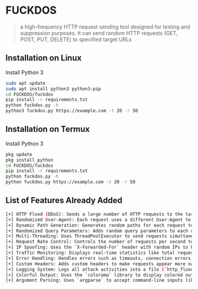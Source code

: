 # FUCKDOS

> a high-frequency HTTP request sending tool designed for testing and suppression purposes. It can send random HTTP requests (GET, POST, PUT, DELETE) to specified target URLs


## Installation on Linux 

Install Python 3

```bash
sudo apt update
sudo apt install python3 python3-pip
cd FUCKDOS/fuckdos
pip install -r requirements.txt
python fuckdos.py -h
python3 fuckdos.py https://example.com -t 20 -r 50
```

## Installation on Termux

Install Python 3

```bash
pkg update
pkg install python
cd FUCKDOS/fuckdos
pip install -r requirements.txt
python fuckdos.py -h
python fuckdos.py https://example.com -t 20 -r 50
```

## List of Features Already Added
```bash
[+] HTTP Flood (DDoS): Sends a large number of HTTP requests to the target to overwhelm the server.
[+] Randomized User-Agent: Each request uses a different User-Agent to mimic traffic from various devices.
[+] Dynamic Path Generation: Generates random paths for each request to make detection harder.
[+] Randomized Query Parameters: Adds random query parameters to each request.
[+] Multi-Threading: Uses ThreadPoolExecutor to send requests simultaneously with adjustable thread count.
[+] Request Rate Control: Controls the number of requests per second to avoid being blocked by firewalls or security systems.
[+] IP Spoofing: Uses the `X-Forwarded-For` header with random IPs to hide the original identity.
[+] Traffic Monitoring: Displays real-time statistics like total requests and requests per second.
[+] Error Handling: Handles errors such as timeouts, connection errors, and invalid URLs more effectively.
[+] Custom Headers: Adds custom headers to make requests appear more natural.
[+] Logging System: Logs all attack activities into a file (`http_flood.log`) for further analysis.
[+] Colorful Output: Uses the `colorama` library to display colored output in the terminal.
[+] Argument Parsing: Uses `argparse` to accept command-line inputs like target URLs, thread count, and request rate.
```